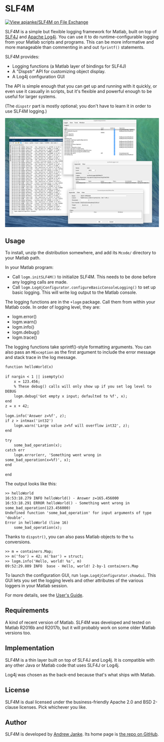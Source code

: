 SLF4M
======================

[![View apjanke/SLF4M on File Exchange](https://www.mathworks.com/matlabcentral/images/matlab-file-exchange.svg)](https://www.mathworks.com/matlabcentral/fileexchange/66157-apjanke-slf4m)


SLF4M is a simple but flexible logging framework for Matlab, built on top of [SLF4J](https://www.slf4j.org/) and [Apache Log4j](https://logging.apache.org/log4j/2.0/). You can use it to do runtime-configurable logging from your Matlab scripts and programs. This can be more informative and more manageable than commenting in and out `fprintf()` statements.

SLF4M provides:
* Logging functions (a Matlab layer of bindings for SLF4J)
* A "Dispstr" API for customizing object display.
* A Log4j configuration GUI

The API is simple enough that you can get up and running with it quickly, or even use it casually in scripts, but it's flexible and powerful enough to be useful for larger systems.

(The `dispstr` part is mostly optional; you don't have to learn it in order to use SLF4M logging.)

![SLF4M screenshot showing log output and configuration GUI](doc/SLF4M-configurator-screenshot-scaled.png)

##  Usage

To install, unzip the distribution somewhere, and add its `Mcode/` directory
to your Matlab path.

In your Matlab program:
* Call `logm.initSLF4M()` to initialize SLF4M. This needs to be done before any logging calls are made.
* Call `logm.Log4jConfigurator.configureBasicConsoleLogging()`
to set up basic logging. This will write log output to the Matlab console.

The logging functions are in the `+logm` package. Call them from within your Matlab
code. In order of logging level, they are:

* logm.error()
* logm.warn()
* logm.info()
* logm.debug()
* logm.trace()

The logging functions take sprintf()-style formatting arguments. You can also pass
an `MException` as the first argument to include the error message and stack
trace in the log message.

```
function helloWorld(x)

if nargin < 1 || isempty(x)
    x = 123.456;
    % These debug() calls will only show up if you set log level to DEBUG
    logm.debug('Got empty x input; defaulted to %f', x);
end
z = x + 42;

logm.info('Answer z=%f', z);
if z > intmax('int32')
    logm.warn('Large value z=%f will overflow int32', z);
end

try
    some_bad_operation(x);
catch err
    logm.error(err, 'Something went wrong in some_bad_operation(x=%f)', x);
end

end
```

The output looks like this:

```
>> helloWorld
16:53:18.279 INFO helloWorld() - Answer z=165.456000
16:53:18.291 ERROR helloWorld() - Something went wrong in some_bad_operation(123.456000)
Undefined function 'some_bad_operation' for input arguments of type 'double'.
Error in helloWorld (line 16)
    some_bad_operation(x);
```

Thanks to `dispstr()`, you can also pass Matlab objects to the `%s` conversions.

```
>> m = containers.Map;
>> m('foo') = 42; m('bar') = struct;
>> logm.info('Hello, world! %s', m)
09:52:29.809 INFO  base - Hello, world! 2-by-1 containers.Map
```

To launch the configuration GUI, run `logm.Log4jConfigurator.showGui`. This GUI lets you set the logging levels and other attributes of the various loggers in your Matlab session.

For more details, see the [User's Guide](doc/UserGuide.md).

##  Requirements

A kind of recent version of Matlab. SLF4M was developed and tested on Matlab R2016b and R2017b, but it will probably work on some older Matlab versions too.

##  Implementation

SLF4M is a thin layer built on top of SLF4J and Log4j. It is compatible with any other Java or Matlab code that uses SLF4J or Log4j.

Log4j was chosen as the back-end because that's what ships with Matlab.

##  License

SLF4M is dual licensed under the business-friendly Apache 2.0 and BSD 2-clause licenses. Pick whichever you like.

##  Author

SLF4M is developed by [Andrew Janke](https://apjanke.net). Its home page is [the repo on GitHub](https://github.com/apjanke/SLF4M).
